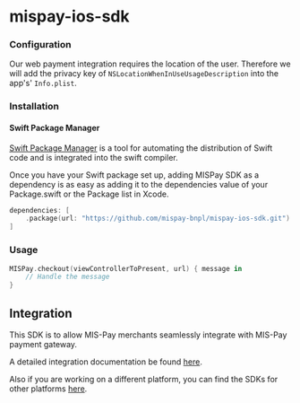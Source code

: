 # mispay-ios-sdk

### Configuration

Our web payment integration requires the location of the user. Therefore we will add the privacy key of `NSLocationWhenInUseUsageDescription` into the app's' `Info.plist`.

### Installation

#### Swift Package Manager

[Swift Package Manager](https://www.swift.org/documentation/package-manager/) is a tool for automating the distribution of Swift code and is integrated into the swift compiler.

Once you have your Swift package set up, adding MISPay SDK as a dependency is as easy as adding it to the dependencies value of your Package.swift or the Package list in Xcode.

```swift
dependencies: [
    .package(url: "https://github.com/mispay-bnpl/mispay-ios-sdk.git")
]
```

### Usage

```swift
MISPay.checkout(viewControllerToPresent, url) { message in
    // Handle the message
}
```

## Integration

This SDK is to allow MIS-Pay merchants seamlessly integrate with MIS-Pay payment gateway.

A detailed integration documentation be found [here](https://cdn.mispay.co/common/documents/Integration_Guide.pdf).

Also if you are working on a different platform, you can find the SDKs for other platforms [here](https://github.com/mispay-bnpl?tab=repositories).
